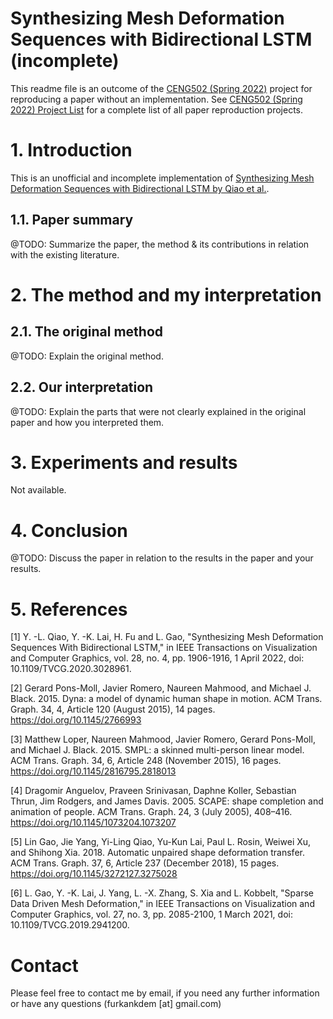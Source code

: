 # Synthesizing Mesh Deformation Sequences with Bidirectional LSTM (incomplete)

This readme file is an outcome of the [CENG502 (Spring 2022)](https://ceng.metu.edu.tr/~skalkan/ADL/) project for reproducing a paper without an implementation. See [CENG502 (Spring 2022) Project List]([https://github.com/sinankalkan/CENG502-Spring2021](https://github.com/CENG502-Projects/CENG502-Spring2022)) for a complete list of all paper reproduction projects.

# 1. Introduction

This is an unofficial and incomplete implementation of [Synthesizing Mesh Deformation Sequences with Bidirectional LSTM by Qiao et al.](https://ieeexplore.ieee.org/document/9217964).

## 1.1. Paper summary

@TODO: Summarize the paper, the method & its contributions in relation with the existing literature.

# 2. The method and my interpretation

## 2.1. The original method

@TODO: Explain the original method.

## 2.2. Our interpretation 

@TODO: Explain the parts that were not clearly explained in the original paper and how you interpreted them.

# 3. Experiments and results

Not available.

# 4. Conclusion

@TODO: Discuss the paper in relation to the results in the paper and your results.

# 5. References

[1] Y. -L. Qiao, Y. -K. Lai, H. Fu and L. Gao, "Synthesizing Mesh Deformation Sequences With Bidirectional LSTM," in IEEE Transactions on Visualization and Computer Graphics, vol. 28, no. 4, pp. 1906-1916, 1 April 2022, doi: 10.1109/TVCG.2020.3028961.

[2] Gerard Pons-Moll, Javier Romero, Naureen Mahmood, and Michael J. Black. 2015. Dyna: a model of dynamic human shape in motion. ACM Trans. Graph. 34, 4, Article 120 (August 2015), 14 pages. https://doi.org/10.1145/2766993

[3] Matthew Loper, Naureen Mahmood, Javier Romero, Gerard Pons-Moll, and Michael J. Black. 2015. SMPL: a skinned multi-person linear model. ACM Trans. Graph. 34, 6, Article 248 (November 2015), 16 pages. https://doi.org/10.1145/2816795.2818013

[4] Dragomir Anguelov, Praveen Srinivasan, Daphne Koller, Sebastian Thrun, Jim Rodgers, and James Davis. 2005. SCAPE: shape completion and animation of people. ACM Trans. Graph. 24, 3 (July 2005), 408–416. https://doi.org/10.1145/1073204.1073207

[5] Lin Gao, Jie Yang, Yi-Ling Qiao, Yu-Kun Lai, Paul L. Rosin, Weiwei Xu, and Shihong Xia. 2018. Automatic unpaired shape deformation transfer. ACM Trans. Graph. 37, 6, Article 237 (December 2018), 15 pages. https://doi.org/10.1145/3272127.3275028

[6] L. Gao, Y. -K. Lai, J. Yang, L. -X. Zhang, S. Xia and L. Kobbelt, "Sparse Data Driven Mesh Deformation," in IEEE Transactions on Visualization and Computer Graphics, vol. 27, no. 3, pp. 2085-2100, 1 March 2021, doi: 10.1109/TVCG.2019.2941200.

# Contact

Please feel free to contact me by email, if you need any further information or have any questions (furkankdem [at] gmail.com)
